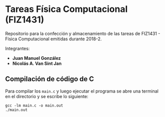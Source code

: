 # **Tareas Física Computacional (FIZ1431)**
Repositorio para la confección y almacenamiento de las tareas de FIZ1431 -
Física Computacional emitidas durante 2018-2.

Integrantes:
+ __Juan Manuel González__
+ __Nicolás A. Van Sint Jan__

## Compilación de código de C
Para compilar los `main.c` y luego ejecutar el programa se abre una terminal
en el directorio y se escribe lo siguiente:

```
gcc -lm main.c -o main.out
./main.out
```

